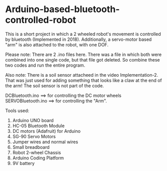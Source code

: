 # Arduino-based-bluetooth-controlled-robot
This is a short project in which a 2 wheeled robot's movement is controlled by bluetooth (Implemented in 2018). Additionally, a servo-motor based "arm" is also attached to the robot, with one DOF.

Please note: There are 2 .ino files here. There was a file in which both were combined into one single code, but that file got deleted. So combine these two codes 
and run the entire program. 


Also note: There is a soil sensor attacheed in the video Implementation-2. That was just used for adding something that looks like a claw at the end of the arm!
The soil sensor is not part of the code. 

DCBluetooth.ino ==> for controlling the DC motor wheels
SERVOBluetooth.ino ==> for controlling the "Arm".


Tools used: 
1. Arduino UNO board
2. HC-05 Bluetooth Module
3. DC motors (Adafruit) for Arduino
4. SG-90 Servo Motors
5. Jumper wires and normal wires
6. Small breadboard
7. Robot 2-wheel Chassis
8. Arduino Coding Platform
9. 9V battery
